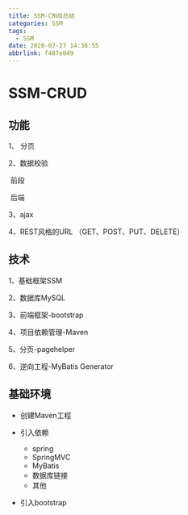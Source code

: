 ```yaml
---
title: SSM-CRUD总结
categories: SSM
tags:
  - SSM
date: 2020-07-27 14:38:55
abbrlink: f487e049
---
```

> 

<!-- more -->

# SSM-CRUD

## 功能

1、 分页

2、数据校验

​	前段 

​	后端

3、ajax

4、REST风格的URL （GET、POST、PUT、DELETE）

## 技术

1、基础框架SSM

2、数据库MySQL

3、前端框架-bootstrap

4、项目依赖管理-Maven

5、分页-pagehelper

6、逆向工程-MyBatis Generator

## 基础环境

- 创建Maven工程
- 引入依赖
  - spring
  - SpringMVC
  - MyBatis
  - 数据库链接
  - 其他

- 引入bootstrap

